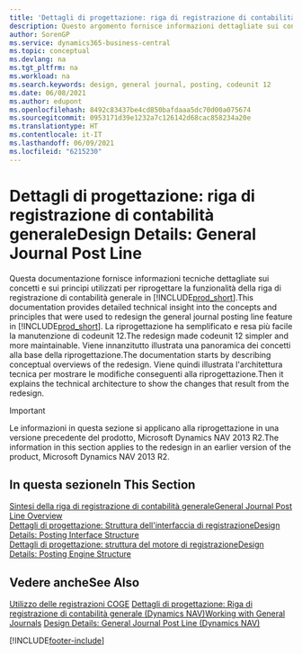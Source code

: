 ```yaml
---
title: 'Dettagli di progettazione: riga di registrazione di contabilità generale | Microsoft Docs'
description: Questo argomento fornisce informazioni dettagliate sui concetti e sui principi utilizzati per riprogettare la funzionalità della riga di registrazione di contabilità generale in Business Central.
author: SorenGP
ms.service: dynamics365-business-central
ms.topic: conceptual
ms.devlang: na
ms.tgt_pltfrm: na
ms.workload: na
ms.search.keywords: design, general journal, posting, codeunit 12
ms.date: 06/08/2021
ms.author: edupont
ms.openlocfilehash: 8492c83437be4cd850bafdaaa5dc70d00a075674
ms.sourcegitcommit: 0953171d39e1232a7c126142d68cac858234a20e
ms.translationtype: HT
ms.contentlocale: it-IT
ms.lasthandoff: 06/09/2021
ms.locfileid: "6215230"
---
```

# <a name="design-details-general-journal-post-line"></a><span data-ttu-id="84957-103">Dettagli di progettazione: riga di registrazione di contabilità generale</span><span class="sxs-lookup"><span data-stu-id="84957-103">Design Details: General Journal Post Line</span></span>

<span data-ttu-id="84957-104">Questa documentazione fornisce informazioni tecniche dettagliate sui concetti e sui principi utilizzati per riprogettare la funzionalità della riga di registrazione di contabilità generale in [!INCLUDE[prod_short](includes/prod_short.md)].</span><span class="sxs-lookup"><span data-stu-id="84957-104">This documentation provides detailed technical insight into the concepts and principles that were used to redesign the general journal posting line feature in [!INCLUDE[prod_short](includes/prod_short.md)].</span></span> <span data-ttu-id="84957-105">La riprogettazione ha semplificato e resa più facile la manutenzione di codeunit 12.</span><span class="sxs-lookup"><span data-stu-id="84957-105">The redesign made codeunit 12 simpler and more maintainable.</span></span> <span data-ttu-id="84957-106">Viene innanzitutto illustrata una panoramica dei concetti alla base della riprogettazione.</span><span class="sxs-lookup"><span data-stu-id="84957-106">The documentation starts by describing conceptual overviews of the redesign.</span></span> <span data-ttu-id="84957-107">Viene quindi illustrata l'architettura tecnica per mostrare le modifiche conseguenti alla riprogettazione.</span><span class="sxs-lookup"><span data-stu-id="84957-107">Then it explains the technical architecture to show the changes that result from the redesign.</span></span>  

> [!IMPORTANT]
> <span data-ttu-id="84957-108">Le informazioni in questa sezione si applicano alla riprogettazione in una versione precedente del prodotto, Microsoft Dynamics NAV 2013 R2.</span><span class="sxs-lookup"><span data-stu-id="84957-108">The information in this section applies to the redesign in an earlier version of the product, Microsoft Dynamics NAV 2013 R2.</span></span>

## <a name="in-this-section"></a><span data-ttu-id="84957-109">In questa sezione</span><span class="sxs-lookup"><span data-stu-id="84957-109">In This Section</span></span>

[<span data-ttu-id="84957-110">Sintesi della riga di registrazione di contabilità generale</span><span class="sxs-lookup"><span data-stu-id="84957-110">General Journal Post Line Overview</span></span>](design-details-general-journal-post-line-overview.md)  
[<span data-ttu-id="84957-111">Dettagli di progettazione: Struttura dell'interfaccia di registrazione</span><span class="sxs-lookup"><span data-stu-id="84957-111">Design Details: Posting Interface Structure</span></span>](design-details-posting-interface-structure.md)  
[<span data-ttu-id="84957-112">Dettagli di progettazione: struttura del motore di registrazione</span><span class="sxs-lookup"><span data-stu-id="84957-112">Design Details: Posting Engine Structure</span></span>](design-details-posting-engine-structure.md)  

## <a name="see-also"></a><span data-ttu-id="84957-113">Vedere anche</span><span class="sxs-lookup"><span data-stu-id="84957-113">See Also</span></span>

<span data-ttu-id="84957-114">[Utilizzo delle registrazioni COGE](ui-work-general-journals.md)
[Dettagli di progettazione: Riga di registrazione di contabilità generale (Dynamics NAV)](/dynamics-nav-app/design-details-general-journal-post-line)</span><span class="sxs-lookup"><span data-stu-id="84957-114">[Working with General Journals](ui-work-general-journals.md)
[Design Details: General Journal Post Line (Dynamics NAV)](/dynamics-nav-app/design-details-general-journal-post-line)</span></span>  

[!INCLUDE[footer-include](includes/footer-banner.md)]